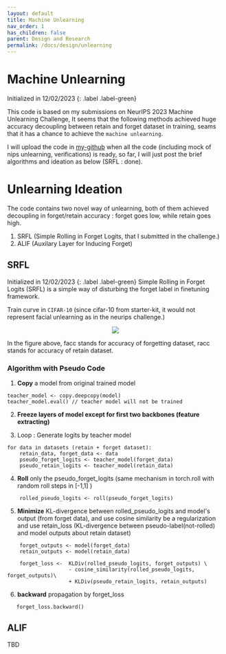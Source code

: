 ```yaml
---
layout: default
title: Machine Unlearning
nav_order: 1
has_children: false
parent: Design and Research
permalink: /docs/design/unlearning
---
```


# Machine Unlearning
Initialized in 12/02/2023
{: .label .label-green}

This code is based on my submissions on NeurIPS 2023 Machine Unlearning Challenge, It seems that the following methods achieved huge accuracy decoupling between retain and forget dataset in training, seams that it has a chance to achieve the `machine unlearning`.

I will upload the code in [my-github](https://github.com/Sangdo-Han/unlearning) when all the code (including mock of nips unlearning, verifications) is ready, so far, I will just post the brief algorithms and ideation as below (SRFL : done).

# Unlearning Ideation

The code contains two novel way of unlearning, both of them achieved decoupling in forget/retain accuracy : forget goes low, while retain goes high.

1. SRFL (Simple Rolling in Forget Logits, that I submitted in the challenge.) 
2. ALIF (Auxilary Layer for Inducing Forget)

## SRFL   
Initialized in 12/02/2023
{: .label .label-green}
Simple Rolling in Forget Logits (SRFL) is a simple way of disturbing the forget label in finetuning framework. 

Train curve in `CIFAR-10` (since cifar-10 from starter-kit, it would not represent facial unlearning as in the neurips challenge.)

<p align="center">
 <img src="https://sangdo-han.github.io/docs/design/unlearning/cifar10_accuracy.png">
</p>

In the figure above, facc stands for accuracy of forgetting dataset, racc stands for accuracy of retain dataset.

### Algorithm with Pseudo Code
1. **Copy** a model from original trained model    
```
teacher_model <- copy.deepcopy(model)
teacher_model.eval() // teacher model will not be trained
```
2. **Freeze layers of model except for first two backbones (feature extracting)**    

3. Loop : Generate logits by teacher model   
```
for data in datasets (retain + forget dataset):
    retain_data, forget_data <- data
    pseudo_forget_logits <- teacher_model(forget_data)
    pseudo_retain_logits <- teacher_model(retain_data)
```

4. **Roll** only the pseudo_forget_logits (same mechanism in torch.roll with random roll steps in [-1,1] )  
```
    rolled_pseudo_logits <- roll(pseudo_forget_logits)
```  
5. **Minimize** KL-divergence between rolled_pseudo_logits and model's output (from forget data), and use cosine similarity be a regularization and use retain_loss (KL-divergence between pseudo-label(not-rolled) and model outputs about retain dataset)    
```
    forget_outputs <- model(forget_data)
    retain_outputs <- model(retain_data)

    forget_loss <-  KLDiv(rolled_pseudo_logits, forget_outputs) \
                    - cosine_similarity(rolled_pseudo_logits, forget_outputs)\
                    + KLDiv(pseudo_retain_logits, retain_outputs)
```

6. **backward** propagation by forget_loss
```
   forget_loss.backward()
```

## ALIF
TBD
